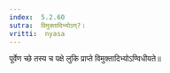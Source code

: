 ```yaml
---
index:  5.2.60
sutra:  विमुक्तादिभ्योऽण्?।
vritti:  nyasa
---
```


पूर्वेण च्छे तस्य च पक्षे लुकि प्राप्ते विमुक्तादिभ्योऽण्विधीयते॥
